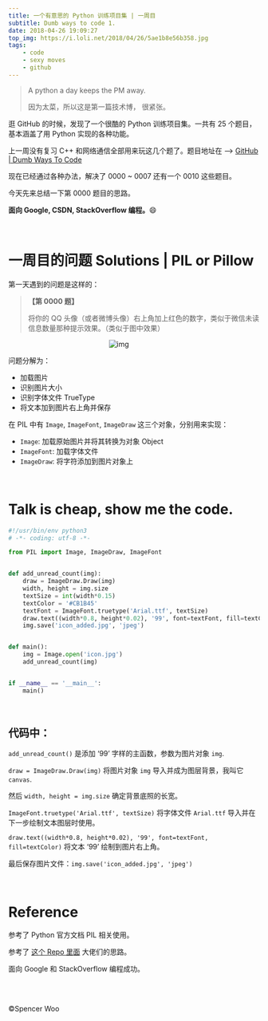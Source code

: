 ```yaml
---
title: 一个有意思的 Python 训练项目集 | 一周目
subtitle: Dumb ways to code 1.
date: 2018-04-26 19:09:27
top_img: https://i.loli.net/2018/04/26/5ae1b8e56b358.jpg
tags:
    - code
    - sexy moves
    - github
---
```


> A python a day keeps the PM away.
>
> 因为太菜，所以这是第一篇技术博， 很紧张。

逛 GitHub 的时候，发现了一个很酷的 Python 训练项目集。一共有 25 个题目，基本涵盖了用 Python 实现的各种功能。

上一周没有复习 C++ 和网络通信全部用来玩这几个题了。题目地址在 --> [GitHub | Dumb Ways To Code](https://github.com/spencerwoo98/Dumb-Ways-To-Code)

现在已经通过各种办法，解决了 0000 ~ 0007 还有一个 0010 这些题目。

今天先来总结一下第 0000 题目的思路。

**面向 Google, CSDN, StackOverflow 编程。**:smile:

<br>

# 一周目的问题 Solutions | PIL or Pillow

第一天遇到的问题是这样的：

> **【第 0000 题】** 
>
> 将你的 QQ 头像（或者微博头像）右上角加上红色的数字，类似于微信未读信息数量那种提示效果。（类似于图中效果）

<div style="display:block; margin-left: auto; margin-right: auto; width:20%; ">

![img](https://i.loli.net/2018/04/26/5ae1bd7469715.jpg)

</div>

问题分解为：

- 加载图片
- 识别图片大小
- 识别字体文件 TrueType
- 将文本加到图片右上角并保存

在 PIL 中有 `Image`, `ImageFont`, `ImageDraw` 这三个对象，分别用来实现：

- `Image`: 加载原始图片并将其转换为对象 Object
- `ImageFont`: 加载字体文件
- `ImageDraw`: 将字符添加到图片对象上

<br>

# Talk is cheap, show me the code.

```python
#!/usr/bin/env python3
# -*- coding: utf-8 -*-

from PIL import Image, ImageDraw, ImageFont


def add_unread_count(img):
    draw = ImageDraw.Draw(img)
    width, height = img.size
    textSize = int(width*0.15)
    textColor = '#CB1B45'
    textFont = ImageFont.truetype('Arial.ttf', textSize)
    draw.text((width*0.8, height*0.02), '99', font=textFont, fill=textColor)
    img.save('icon_added.jpg', 'jpeg')


def main():
    img = Image.open('icon.jpg')
    add_unread_count(img)


if __name__ == '__main__':
    main()

```

<br>

## 代码中：

`add_unread_count()` 是添加 ‘99’ 字样的主函数，参数为图片对象 `img`.

`draw = ImageDraw.Draw(img)` 将图片对象 `img` 导入并成为图层背景，我叫它 `canvas`.

然后 `width, height = img.size` 确定背景底照的长宽。

`ImageFont.truetype('Arial.ttf', textSize)` 将字体文件 `Arial.ttf` 导入并在下一步绘制文本图层时使用。

`draw.text((width*0.8, height*0.02), '99', font=textFont, fill=textColor)` 将文本 ‘99’ 绘制到图片右上角。

最后保存图片文件：`img.save('icon_added.jpg', 'jpeg')`

<br>

# Reference

参考了 Python 官方文档 PIL 相关使用。

参考了 [这个 Repo 里面](https://github.com/Show-Me-the-Code/python) 大佬们的思路。

面向 Google 和 StackOverflow 编程成功。

<br>

<br>

©Spencer Woo